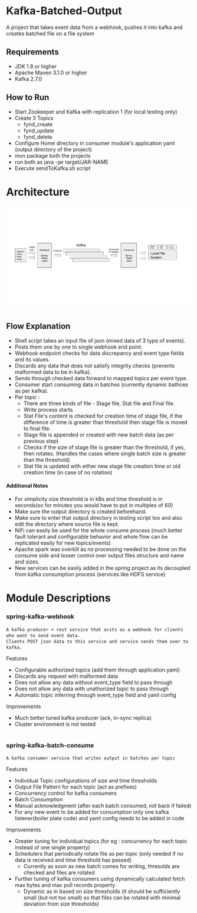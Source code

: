 # Kafka-Batched-Output
A project that takes event data from a webhook, pushes it into kafka and creates batched file on a file system

## Requirements
  - JDK 1.8 or higher
  - Apache Maven 3.1.0 or higher
  - Kafka 2.7.0
## How to Run
  - Start Zookeeper and Kafka with replication 1 (for local testing only)
  - Create 3 Topics
    - fynd_create
    - fynd_update
    - fynd_delete
   - Configure Home directory in consumer module's application yaml (output directory of the project)
   - mvn package both the projects
   - run both as java -jar target/JAR-NAME
   - Execute sendToKafka.sh script
   
# Architecture
![alt text](https://github.com/gauravhans8/Kafka-Batched-Output/blob/main/ArchitectureDiag.png)

## Flow Explanation
  - Shell script takes an input file of json (mixed data of 3 type of events).
  - Posts them one by one to single webhook end point.
  - Webhook endpoint checks for data discrepancy and event type fields and its values.
  - Discards any data that does not satisfy integrity checks (prevents malformed data to be in kafka).
  - Sends through checked data forward to mapped topics per event type.
  - Consumer start consuming data in batches (currently dynamic bathces as per kafka).
  - Per topic :
    - There are three kinds of file - Stage file, Stat file and Final file.
    - Write process starts.
    - Stat File's content is checked for creation time of stage file, if the difference of time is greater than threshold
      then stage file is moved to final file.
     - Stage file is appended or created with new batch data (as per previous step)
     - Checks if the size of stage file is greater than the threshold, if yes, then rotates.
        (Handles the cases where single batch size is greater than the threshold)
     - Stat file is updated with either new stage file creation time or old creation time (in case of no rotation)

#### Additional Notes
- For simplicity size threshold is in kBs and time threshold is in seconds(so for minutes you would have to put in multiples of 60)
- Make sure the output directory is created beforehand.
- Make sure to enter that output directory in testing script too and also edit the directory where source file is kept.
- NiFi can easily be used for the whole consume process (much better fault tolerant and configurable behavior and whole flow
can be replicated easily for new topics/events)
- Apache spark was overkill as no processing needed to be done on the consume side and lesser control over output files structure and name and sizes.
- New services can be easily added in the spring project as its decoupled from kafka consumption process (services like HDFS service)

# Module Descriptions

### spring-kafka-webhook
```
A kafka producer + rest service that acsts as a webhook for clients who want to send event data. 
Clients POST json data to this service and service sends them over to kafka.
```
Features
  - Configurable authorized topics (add them through application.yaml)
  - Discards any request with malformed data
  - Does not allow any data without event_type field to pass through
  - Does not allow any data with unathorized topic to pass through
  - Automatic topic inferring through event_type field and yaml config
  
Improvements
  - Much better tuned kafka producer (ack, in-sync replica)
  - Cluster environment is not tested
#
### spring-kafka-batch-consume
```
A kafka consumer service that writes output in batches per topic
```
Features
  - Individual Topic configurations of size and time thresholds
  - Output File Pattern for each topic (act as prefixes)
  - Concurrency control for kafka consumers
  - Batch Consumption
  - Manual acknowledgment (after each batch consumed, roll back if failed)
  - For any new event to be added for consumption only one kafka listener(boiler plate code) and yaml config needs to be added in code

Improvements
  - Greater tuning for individual topics (for eg : concurrency for each topic instead of one single property)
  - Schedulers that periodically rotate file as per topic (only needed if no data is received and time threshold has passed)
    - Currently as soon as new batch comes for writing, thresolds are checked and files are rotated
  - Further tuning of kafka consumers using dynamically calculated fetch max bytes and max poll records property
    - Dynamic as in based on size thresholds (it should be sufficiently small (but not too small) so that files can be rotated
      with minimal deviation from size thresholds)
